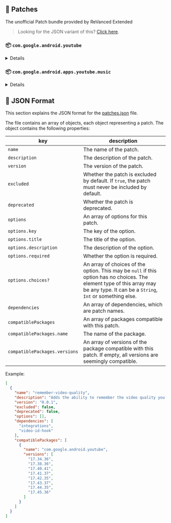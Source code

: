 ## 🧩 Patches

The unofficial Patch bundle provided by ReVanced Extended

> Looking for the JSON variant of this? [Click here](patches.json).

### 📦 `com.google.android.youtube`
<details>

| 💊 Patch | 📜 Description | 🏹 Target Version |
|:--------:|:--------------:|:-----------------:|
| `hide-time-and-seekbar` | Hides progress bar and time counter on videos. | 17.45.36 |
| `enable-wide-searchbar` | Replaces the search icon with a wide search bar. This will hide the YouTube logo when active. | 17.45.36 |
| `hide-shorts-button` | Hides the shorts button on the navigation bar. | 17.45.36 |
| `disable-create-button` | Hides the create button in the navigation bar. | 17.45.36 |
| `disable-startup-shorts-player` | Disables playing YouTube Shorts when launching YouTube. | 17.45.36 |
| `hide-endscreen-cards` | Hides the suggested video cards at the end of a video in fullscreen. | 17.45.36 |
| `sponsorblock` | Integrate SponsorBlock. | 17.45.36 |
| `hide-autoplay-button` | Hides the autoplay button in the video player. | 17.45.36 |
| `hide-captions-button` | Hides the captions button in the video player. | 17.45.36 |
| `hide-watch-in-vr` | Hide the Watch in VR item from the menu item. | 17.45.36 |
| `disable-auto-player-popup-panels` | Disable automatic popup panels (playlist or live chat) on video player. | 17.45.36 |
| `disable-auto-captions` | Disable forced captions from being automatically enabled. | 17.45.36 |
| `minimized-playback` | Enables minimized and background playback. | 17.45.36 |
| `return-youtube-dislike` | Shows the dislike count of videos using the Return YouTube Dislike API. | 17.45.36 |
| `hide-email-address` | Hides the email address in the account switcher. | 17.45.36 |
| `tablet-mini-player` | Enables the tablet mini player layout. | 17.45.36 |
| `hide-watermark` | Hides creator's watermarks on videos. | 17.45.36 |
| `hide-pip-notification` | Disable pip notification when you first launch pip mode. | 17.45.36 |
| `hide-info-cards` | Hides info-cards in videos. | 17.45.36 |
| `hide-my-mix` | Removes mix playlists from home feed and video player. | 17.45.36 |
| `old-quality-layout` | Enables the original quality flyout menu. | 17.45.36 |
| `extended` | Add ReVanced Extended Features. | 17.45.36 |
| `hide-cast-button` | Hides the cast button in the video player. | all |
| `optimize-resource` | Optimize resources to make your app lightweight, Add missing translations to YouTube. | all |
| `remove-player-button-background` | Removes the background from the video player buttons. | all |
| `default-video-speed` | Adds the ability to set default video speed. | 17.45.36 |
| `hide-fullscreen-buttoncontainer` | Hides fullscreen buttoncontainer. | 17.45.36 |
| `always-autorepeat` | Always repeats the playing video again. | 17.45.36 |
| `remember-video-quality` | Adds the ability to remember the video quality you chose in the video quality flyout. | 17.45.36 |
| `hide-button-container` | Removes button container. | 17.45.36 |
| `overlay-buttons` | Add overlay buttons for YouTube - copy, copy with timestamp, repeat, download | 17.45.36 |
| `overlay-buttons-alternative-icon` | Use alternative Icons for the overlay buttons. | 17.45.36 |
| `parse-uri-redirect` | Follow direct links, bypassing youtube.com/redirect. | 17.45.36 |
| `inapp-browser` | Use an external browser to open the url. | 17.45.36 |
| `custom-playback-speed` | Adds more video playback speed options. | 17.45.36 |
| `layout-switch` | Tricks the dpi to use some tablet/phone layouts. | 17.45.36 |
| `general-ads` | Removes general ads. | 17.45.36 |
| `new-general-ads` | Removes general ads for v17.44.xx+. | 17.45.36 |
| `video-ads` | Removes ads in the video player. | 17.45.36 |
| `swipe-controls` | Adds volume and brightness swipe controls. | 17.45.36 |
| `seekbar-tapping` | Enables tap-to-seek on the seekbar of the video player. | 17.45.36 |
| `settings` | Adds settings for ReVanced to YouTube. | all |
| `custom-video-buffer` | Lets you change the buffers of videos. | 17.45.36 |
| `hdr-auto-brightness` | Makes the brightness of HDR videos follow the system default. | 17.45.36 |
| `client-spoof` | Spoofs the YouTube client to prevent playback issues. | all |
| `client-spoof-v2` | Spoof the YouTube client version to prevent fullscreen rotation issue. | 17.45.36 |
| `microg-support` | Allows YouTube ReVanced to run without root and under a different package name with Vanced MicroG. | 17.45.36 |
| `custom-package-name` | Allows ReVanced Extended to run under a different package name than ReVanced (NON-ROOT users only!). | 17.45.36 |
| `custom-branding-icon-red` | Changes the YouTube launcher icon to your choice (defaults to ReVanced Red). | all |
| `custom-branding-icon-revancify` | Changes the YouTube launcher icon to your choice (revancify). | all |
| `custom-branding-icon-blue` | Changes the YouTube launcher icon to your choice (ReVanced Blue). | all |
| `custom-branding-name` | Changes the YouTube launcher name to your choice (defaults to ReVanced Extended). | all |
| `translations` | Add Crowdin Translations | all |
| `amoled` | Enables pure black theme. | all |
| `materialyou` | Enables MaterialYou theme for Android 12+ | all |
| `premium-heading` | Shows premium branding on the home screen. | all |
| `website` | Leave website URL in ReVanced settings. | all |
</details>

### 📦 `com.google.android.apps.youtube.music`
<details>

| 💊 Patch | 📜 Description | 🏹 Target Version |
|:--------:|:--------------:|:-----------------:|
| `translations-music` | Add Crowdin Translations for YouTube Music | all |
| `tasteBuilder-remover` | Removes the "Tell us which artists you like" card from the home screen. | all |
| `hide-get-premium` | Removes all "Get Premium" evidences from the avatar menu. | all |
| `hide-music-cast-button` | Hides the cast button in the video player and header | all |
| `minimized-playback-music` | Enables minimized playback on Kids music. | all |
| `black-navbar` | Sets the navigation bar color to black. | all |
| `miniplayer-color` | Matches the fullscreen player color with the minimized one. | all |
| `custom-branding-music-red` | Changes the YouTube Music launcher icon to your choice (defaults to ReVanced Red). | all |
| `custom-branding-music-revancify` | Changes the YouTube Music launcher icon to your choice (Revancify). | all |
| `compact-header` | Hides the music category bar at the top of the homepage. | all |
| `minimized-player` | Permanently keep player minimized even if another track is played. | all |
| `tablet-mode` | Unlocks landscape mode. | all |
| `upgrade-button-remover` | Removes the upgrade tab from the pivot bar. | all |
| `music-video-ads` | Removes ads in the music player. | all |
| `background-play` | Enables playing music in the background. | all |
| `exclusive-audio-playback` | Enables the option to play music without video. | all |
| `codecs-unlock` | Adds more audio codec options. The new audio codecs usually result in better audio quality. | all |
| `music-settings` | Adds settings for ReVanced to YouTube Music. | all |
| `optimize-resource-music` | Remove unnecessary resources. | all |
| `music-microg-support` | Allows YouTube Music ReVanced to run without root and under a different package name. | all |
| `website-music` | Leave website URL in settings. | all |
| `client-spoof-music` | Spoofs the YouTube Music client. | all |
| `custom-package-name-music` | Allows ReVanced Extended Music to run under a different package name than ReVanced Music (NON-ROOT users only!). | all |
</details>


## 📝 JSON Format

This section explains the JSON format for the [patches.json](patches.json) file.

The file contains an array of objects, each object representing a patch. The object contains the following properties:

| key                           | description                                                                                                                                                                           |
|-------------------------------|---------------------------------------------------------------------------------------------------------------------------------------------------------------------------------------|
| `name`                        | The name of the patch.                                                                                                                                                                |
| `description`                 | The description of the patch.                                                                                                                                                         |
| `version`                     | The version of the patch.                                                                                                                                                             |
| `excluded`                    | Whether the patch is excluded by default. If `true`, the patch must never be included by default.                                                                                     |
| `deprecated`                  | Whether the patch is deprecated.                                                                                                                                                      |
| `options`                     | An array of options for this patch.                                                                                                                                                   |
| `options.key`                 | The key of the option.                                                                                                                                                                |
| `options.title`               | The title of the option.                                                                                                                                                              |
| `options.description`         | The description of the option.                                                                                                                                                        |
| `options.required`            | Whether the option is required.                                                                                                                                                       |
| `options.choices?`            | An array of choices of the option. This may be `null` if this option has no choices. The element type of this array may be any type. It can be a `String`, `Int` or something else.   |
| `dependencies`                | An array of dependencies, which are patch names.                                                                                                                                      |
| `compatiblePackages`          | An array of packages compatible with this patch.                                                                                                                                      |
| `compatiblePackages.name`     | The name of the package.                                                                                                                                                              |
| `compatiblePackages.versions` | An array of versions of the package compatible with this patch. If empty, all versions are seemingly compatible.                                                                      |

Example:

```json
[
  {
    "name": "remember-video-quality",
    "description": "Adds the ability to remember the video quality you chose in the video quality flyout.",
    "version": "0.0.1",
    "excluded": false,
    "deprecated": false,
    "options": [],
    "dependencies": [
      "integrations",
      "video-id-hook"
    ],
    "compatiblePackages": [
      {
        "name": "com.google.android.youtube",
        "versions": [
          "17.34.36",
          "17.38.36",
          "17.40.41",
          "17.41.37",
          "17.42.35",
          "17.43.37",
          "17.44.35",
          "17.45.36"
        ]
      }
    ]
  }
]
```